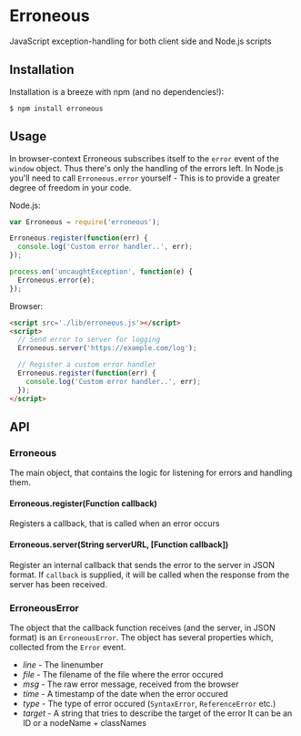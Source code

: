 # Erroneous

JavaScript exception-handling for both client side and Node.js scripts

## Installation

Installation is a breeze with npm (and no dependencies!):

    $ npm install erroneous

## Usage

In browser-context Erroneous subscribes itself to the `error` event of the
`window` object. Thus there's only the handling of the errors left. In Node.js
you'll need to call `Erroneous.error` yourself - This is to provide a greater 
degree of freedom in your code.

Node.js:
```javascript
var Erroneous = require('erroneous');

Erroneous.register(function(err) {
  console.log('Custom error handler..', err);
});

process.on('uncaughtException', function(e) {
  Erroneous.error(e);
});
```

Browser:
```html
<script src='./lib/erroneous.js'></script>
<script>
  // Send error to server for logging
  Erroneous.server('https://example.com/log');

  // Register a custom error handler
  Erroneous.register(function(err) {
    console.log('Custom error handler..', err);
  });
</script>
```

## API

### Erroneous

The main object, that contains the logic for listening for errors and
handling them.

#### Erroneous.register(Function callback)

Registers a callback, that is called when an error occurs

#### Erroneous.server(String serverURL, [Function callback])

Register an internal callback that sends the error to the server in JSON
format. If `callback` is supplied, it will be called when the response
from the server has been received.

### ErroneousError

The object that the callback function receives (and the server, in JSON format)
is an `ErroneousError`. The object has several properties which, collected from
the `Error` event.

 - *line* - The linenumber
 - *file* - The filename of the file where the error occured
 - *msg* - The raw error message, received from the browser
 - *time* - A timestamp of the date when the error occured
 - *type* - The type of error occured (`SyntaxError`, `ReferenceError` etc.)
 - *target* - A string that tries to describe the target of the error
    It can be an ID or a nodeName + classNames 

